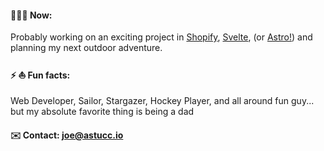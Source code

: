 #### 👨🏻‍💻 Now:

Probably working on an exciting project in [Shopify](https://shopify.dev/), [Svelte](https://svelte.dev/), (or [Astro!](https://astro.build)) and planning my next outdoor adventure.

#### ⚡ ⛵️ Fun facts:

Web Developer, Sailor, Stargazer, Hockey Player, and all around fun guy... but my absolute favorite thing is being a dad

#### ✉️ Contact: joe@astucc.io

<!--
**jastuccio/jastuccio** is a ✨ _special_ ✨ repository because its `README.md` (this file) appears on your GitHub profile.

Here are some ideas to get you started:

- 🔭 I’m currently working on ...
- 🌱 I’m currently learning ...
- 👯 I’m looking to collaborate on ...
- 🤔 I’m looking for help with ...
- 💬 Ask me about ...
- 📫 How to reach me: ...
- 😄 Pronouns: ...
- ⚡ Fun fact: ...
-->
